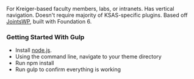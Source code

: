 For Kreiger-based faculty members, labs, or intranets. Has vertical navigation. Doesn't require majority of KSAS-specific plugins. Based off [JointsWP]( http://jointswp.com/), built with Foundation 6.

### Getting Started With Gulp
- Install [node.js](https://nodejs.org).
- Using the command line, navigate to your theme directory
- Run npm install
- Run gulp to confirm everything is working